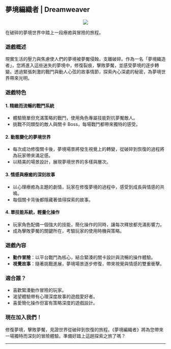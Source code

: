 ## **夢境編織者 | Dreamweaver**

<p align="center">
    <img src="https://github.com/user-attachments/assets/858db236-d53d-4109-aaeb-b464f70c1037">
</p>


在破碎的夢境世界中踏上一段療癒與冒險的旅程。

### **遊戲概述**
現實生活的壓力與焦慮使人們的夢境被夢魘侵蝕，支離破碎。作為一名「夢境織造者」，您將進入這些迷失的夢境中，修復裂痕，擊敗夢魘，並感受夢境的逐步轉變。透過緊張刺激的戰鬥與動人心弦的故事情節，探索內心深處的秘密，為夢境世界帶來光明。

### **遊戲特色**

#### **1. 精緻而流暢的戰鬥系統**
- 體驗簡單但充滿策略的戰鬥，使用角色專屬技能對抗夢魘敵人。
- 挑戰不同類型的敵人與關卡 Boss，每場戰鬥都帶來獨特的感受。

#### **2. 動態變化的夢境世界**
- 每次成功修復關卡後，夢境場景將發生視覺上的轉變，從破碎到恢復的過程將為玩家帶來滿足感。
- 以精美的場景設計，展現夢境世界的多樣與層次。

#### **3. 情感與療癒的深刻故事**
- 以心理療癒為主題的劇情，玩家在修復夢境的過程中，感受到成長與情感的共鳴。
- 每個關卡背後都隱藏著值得探索的故事。

#### **4. 單技能系統，輕量化操作**
- 玩家角色配備一個強大的技能，簡化操作的同時，讓每次釋放都充滿影響力。
- 成為擊敗夢魘的關鍵所在，考驗玩家的使用時機與策略。

### **遊戲內容**
- **動作冒險**：以平台戰鬥為核心，結合緊湊的關卡設計與流暢的操作體驗。
- **視覺故事**：隨著挑戰進展，夢境場景逐步修復，帶來視覺與情感的雙重衝擊。

### **適合誰？**
- 喜歡緊湊動作冒險的玩家。
- 渴望體驗帶有心理深度故事的遊戲愛好者。
- 喜愛簡化操作但富有策略深度的遊戲設計。

### **現在加入我們！**
修復夢境，擊敗夢魘，見證世界從破碎到恢復的旅程。《夢境編織者》將為您帶來一場獨特而深刻的冒險體驗。準備好踏上這趟探索之旅了嗎？

---
